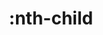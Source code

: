 ---
title: ":nth-child"
category: css
last_test_date: "2019-10-19"
test_url: "/tests/css-selectors-pseudo-classes.html"
test_results_url: "https://app.emailonacid.com/app/acidtest/cl8ZYgIGE372fkVVuJkwNJDd7B4JUpo23Nz6qANcSlRUA/list"
stats: {
    apple-mail: {
        macos: {
            "12.4":"y"
        },
        ios: {
            "13.1":"y"
        }
    },
    gmail: {
        desktop-webmail: {
            "2019-10":"n"
        },
        ios: {
            "2019-10":"n"
        },
        android: {
            "2019-10":"n"
        },
        mobile-webmail: {
            "2020-02": "n"
        }
    },
    orange: {
        desktop-webmail: {
            "2019-10":"y",
            "2021-03":"y"
        },
        ios: {
            "2019-10":"y"
        },
        android: {
            "2019-10":"y"
        }
    },
    outlook: {
        windows: {
            "2003":"n",
            "2007":"n",
            "2010":"n",
            "2013":"n",
            "2016":"n",
            "2019":"n"
        },
        windows-10-mail: {
            "2019-10":"n"
        },
        macos: {
            "2011":"y",
            "2016":"y"
        },
        outlook-com: {
            "2019-10":"a #1"
        },
        ios: {
            "2.51.1":"y",
            "4.7.1":"n"
        },
        android: {
            "2019-10":"n"
        }
    },
    samsung-email: {
        android: {
            "6.0":"y"
        }
    },
    sfr: {
        desktop-webmail: {
            "2019-10":"y"
        },
        ios: {
            "2019-10":"n"
        },
        android: {
            "2019-10":"n"
        }
    },
    thunderbird: {
        macos: {
            "60.3":"y"
        }
    },
    aol: {
        desktop-webmail: {
            "2019-10":"n #2"
        },
        ios: {
            "2019-10":"n #2"
        },
        android: {
            "2019-10":"n #2"
        }
    },
    yahoo: {
        desktop-webmail: {
            "2019-10":"n #2"
        },
        ios: {
            "2019-10":"n #2"
        },
        android: {
            "2019-10":"n #2"
        }
    },
    protonmail: {
        desktop-webmail: {
            "2020-03":"n"
        },
        ios: {
            "2020-03":"n"
        },
        android: {
            "2020-03":"y"
        }
    },
    hey: {
        desktop-webmail: {
            "2020-06":"y"
        }
    },
    mail-ru: {
        desktop-webmail: {
            "2020-10":"n"
        }
    }
}
notes_by_num: {
    "1": "Partial. Only supported on type selectors.",
    "2": "Not supported. Removes the parenthesis part."
}
links: {
    "Can I use: :nth-child":"https://caniuse.com/#feat=mdn-css_selectors_nth-child",
    "MDN: :nth-child":"https://developer.mozilla.org/en-US/docs/Web/CSS/:nth-child"
}
---
